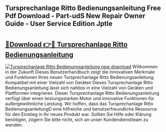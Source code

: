 ## Tursprechanlage Ritto Bedienungsanleitung Free Pdf Download - Part-udS New Repair Owner Guide - User Service Edition Jptle

# <h2><a href="http://df4wm19.blite.top/?on=Tursprechanlage+Ritto+Bedienungsanleitung">🔗Download 👉🔴 Tursprechanlage Ritto Bedienungsanleitung</a></h2>

[![Tursprechanlage Ritto Bedienungsanleitung new download](https://i.imgur.com/lujVjoI.png)](http://df4wm19.blite.top/?on=Tursprechanlage+Ritto+Bedienungsanleitung)
Willkommen in der Zukunft Dieses Benutzerhandbuch zeigt die innovativen Merkmale und Funktionen Ihres neuen Tursprechanlage Ritto Bedienungsanleitung. Kompatibel mit einer Vielzahl von Geräten Dieses Tursprechanlage Ritto Bedienungsanleitung lässt sich nahtlos in eine Vielzahl von Geräten und Plattformen integrieren. Dieser Tursprechanlage Ritto Bedienungsanleitung verfügt über einen leistungsstarken Motor und innovative Funktionen für außergewöhnliche Leistung. Wir hoffen, dass das Tursprechanlage Ritto BedienungsanleitungD eine hilfreiche und benutzerfreundliche Ressource für den Einstieg in Ihr neues Produkt war. Sollten Sie Hilfe oder Klärung benötigen, zögern Sie bitte nicht, sich an unser Kundendienstteam zu wenden.
